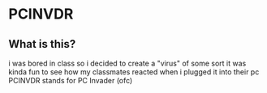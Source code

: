 # PCINVDR
## What is this?
i was bored in class so i decided to create a "virus" of some sort
it was kinda fun to see how my classmates reacted when i plugged it into their pc
PCINVDR stands for PC Invader (ofc)
